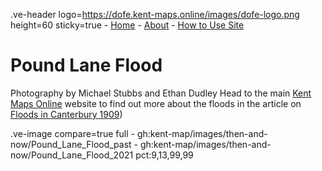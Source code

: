 .ve-header logo=https://dofe.kent-maps.online/images/dofe-logo.png height=60 sticky=true
	- [Home](/)
	- [About](/about)
	- [How to Use Site](/howto)

# Pound Lane Flood

Photography by Michael Stubbs and Ethan Dudley
Head to the main [Kent Maps Online](https://kent-maps.online/) website to find out more about the floods in the article on [Floods in Canterbury 1909](https://kent-maps.online/canterbury/20c-canterbury-floods/))

.ve-image compare=true full
    - gh:kent-map/images/then-and-now/Pound_Lane_Flood_past
    - gh:kent-map/images/then-and-now/Pound_Lane_Flood_2021 pct:9,13,99,99
